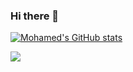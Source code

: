 ### Hi there 👋


[![Mohamed's GitHub stats](https://github-readme-stats.vercel.app/api?username=mohamedSabry0)](https://github.com/anuraghazra/github-readme-stats)

<img
  src="https://cr-ss-service.azurewebsites.net/api/ScreenShot?widget=summary&username=mohamedSabry0&show-avatar=false&style=--name-font-size:14px;--badge-icon-size:10px;--badge-technology-font-size:14px;--border-radius:10px" style="max-width:50%;"
/>
